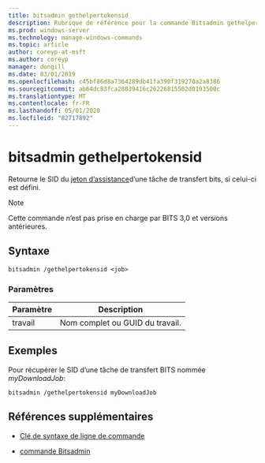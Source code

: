 ```yaml
---
title: bitsadmin gethelpertokensid
description: Rubrique de référence pour la commande Bitsadmin gethelpertokensid, qui retourne le SID d’un jeton d’assistance d’une tâche de transfert BITS, s’il est défini.
ms.prod: windows-server
ms.technology: manage-windows-commands
ms.topic: article
author: coreyp-at-msft
ms.author: coreyp
manager: dongill
ms.date: 03/01/2019
ms.openlocfilehash: c45bf86d8a7364289db41fa390f319270a2a8386
ms.sourcegitcommit: ab64dc83fca28039416c26226815502d0193500c
ms.translationtype: MT
ms.contentlocale: fr-FR
ms.lasthandoff: 05/01/2020
ms.locfileid: "82717892"
---
```

# <a name="bitsadmin-gethelpertokensid"></a>bitsadmin gethelpertokensid

Retourne le SID du [jeton d’assistance](https://docs.microsoft.com/windows/win32/bits/helper-tokens-for-bits-transfer-jobs)d’une tâche de transfert bits, si celui-ci est défini.

> [!NOTE]
> Cette commande n’est pas prise en charge par BITS 3,0 et versions antérieures.

## <a name="syntax"></a>Syntaxe

```
bitsadmin /gethelpertokensid <job>
```

### <a name="parameters"></a>Paramètres

| Paramètre | Description |
| -------------- | -------------- |
| travail | Nom complet ou GUID du travail. |

## <a name="examples"></a>Exemples

Pour récupérer le SID d’une tâche de transfert BITS nommée *myDownloadJob*:

```
bitsadmin /gethelpertokensid myDownloadJob
```

## <a name="additional-references"></a>Références supplémentaires

- [Clé de syntaxe de ligne de commande](command-line-syntax-key.md)

- [commande Bitsadmin](bitsadmin.md)
